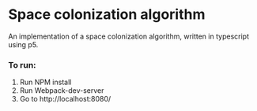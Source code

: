 # Space colonization algorithm

An implementation of a space colonization algorithm, written in typescript using p5. 

### To run:

1. Run NPM install
2. Run Webpack-dev-server
3. Go to http://localhost:8080/
